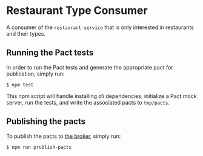 # Restaurant Type Consumer

A consumer of the `restaurant-service` that is only interested in restaurants and their types.

## Running the Pact tests

In order to run the Pact tests and generate the appropriate pact for publication, simply run:

    $ npm test

This npm script will handle installing _all_ dependencies, initialize a Pact mock server, run the tests, and write the associated pacts to `tmp/pacts`.

## Publishing the pacts

To publish the pacts to [the broker](http://pactbroker-1.8de890fb.cont.dockerapp.io/ui/relationships), simply run:

    $ npm run prublish-pacts
